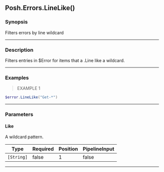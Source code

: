 Posh.Errors.LineLike()
----------------------




### Synopsis
Filters errors by line wildcard



---


### Description

Filters entries in $Error for items that a .Line like a wildcard.



---


### Examples
> EXAMPLE 1

```PowerShell
$error.LineLike("Get-*")
```


---


### Parameters
#### **Like**

A wildcard pattern.






|Type      |Required|Position|PipelineInput|
|----------|--------|--------|-------------|
|`[String]`|false   |1       |false        |





---
